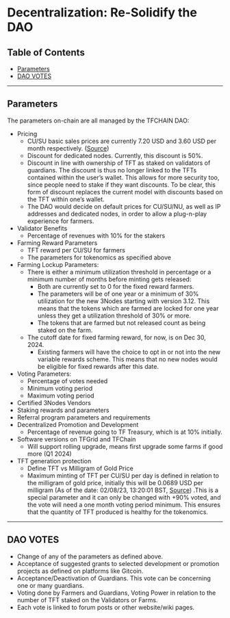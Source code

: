 <h1> Decentralization: Re-Solidify the DAO </h1>

<h2> Table of Contents </h2>

- [Parameters](#parameters)
- [DAO VOTES](#dao-votes)

***
## Parameters

The parameters on-chain are all managed by the TFCHAIN DAO:

* Pricing
  * CU/SU basic sales prices are currently 7.20 USD and 3.60 USD per month respectively. ([Source](https://www.manual.grid.tf/cloud/cloudunits_pricing.html))
  * Discount for dedicated nodes. Currently, this discount is 50%.
  * Discount in line with ownership of TFT as staked on validators of guardians. The discount is thus no longer linked to the TFTs contained within the user’s wallet. This allows for more security too, since people need to stake if they want discounts. To be clear, this form of discount replaces the current model with discounts based on the TFT within one’s wallet.
  * The DAO would decide on default prices for CU/SU/NU, as well as IP addresses and dedicated nodes, in order to allow a plug-n-play experience for farmers.
* Validator Benefits
  * Percentage of revenues with 10% for the stakers
* Farming Reward Parameters
  * TFT reward per CU/SU for farmers
  * The parameters for tokenomics as specified above
* Farming Lockup Parameters:
  * There is either a minimum utilization threshold in percentage or a minimum number of months before minting gets released:
    * Both are currently set to 0 for the fixed reward farmers.
    * The parameters will be of one year or a minimum of 30% utilization for the new 3Nodes starting with version 3.12. This means that the tokens which are farmed are locked for one year unless they get a utilization threshold of 30% or more.
    * The tokens that are farmed but not released count as being staked on the farm.
  * The cutoff date for fixed farming reward, for now, is on Dec 30, 2024.
    * Existing farmers will have the choice to opt in or not into the new variable rewards scheme. This means that no new nodes would be eligible for fixed rewards after this date.
* Voting Parameters:
  * Percentage of votes needed
  * Minimum voting period
  * Maximum voting period
* Certified 3Nodes Vendors
* Staking rewards and parameters
* Referral program parameters and requirements
* Decentralized Promotion and Development
  * Percentage of revenue going to TF Treasury, which is at 10% initially.
* Software versions on TFGrid and TFChain
  * Will support rolling upgrade, means first upgrade some farms if good more (Q1 2024)
* TFT generation protection
  * Define TFT vs Milligram of Gold Price
  * Maximum minting of TFT per CU/SU per day is defined in relation to the milligram of gold price, initially this will be 0.0689 USD per milligram (As of the date: 02/08/23, 13:20:01 BST, [Source](https://www.gold.org/goldhub/data/gold-prices)) .This is a special parameter and it can only be changed with +90% voted, and the vote will need a one month voting period minimum. This ensures that the quantity of TFT produced is healthy for the tokenomics.
***
## DAO VOTES

* Change of any of the parameters as defined above.
* Acceptance of suggested grants to selected development or promotion projects as defined on platforms like Gitcoin.
* Acceptance/Deactivation of Guardians. This vote can be concerning one or many guardians.
* Voting done by Farmers and Guardians, Voting Power in relation to the number of TFT staked on the Validators or Farms.
* Each vote is linked to forum posts or other website/wiki pages.
